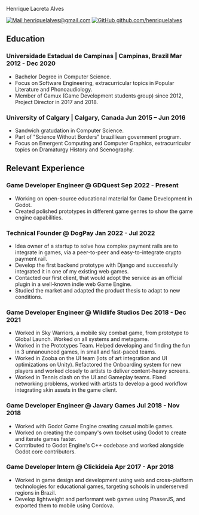 <link rel="stylesheet" type="text/css" href="resume.css">

<span class="name">Henrique Lacreta Alves</span>

<span class="info">

[![Mail](https://simpleicons.org/icons/minutemailer.svg) henriquelalves@gmail.com](mailto:henriquelalves@gmail.com)
[![GitHub](https://simpleicons.org/icons/github.svg) github.com/henriquelalves](https://github.com/henriquelalves)

</span>

## Education

### Universidade Estadual de Campinas | <location> Campinas, Brazil </location> <time> Mar 2012 - Dec 2020 </time>

- Bachelor Degree in Computer Science.
- Focus on Software Engineering, extracurricular topics in Popular Literature and Phonoaudiology.
- Member of Gamux (Game Development students group) since 2012, Project Director in 2017 and 2018.

### University of Calgary | <location> Calgary, Canada </location> <time> Jun 2015 – Jun 2016 </time>

- Sandwich gratudation in Computer Science.
- Part of "Science Without Borders" brazilliean government program.
- Focus on Emergent Computing and Computer Graphics, extracurricular topics on Dramaturgy History and Scenography.

## Relevant Experience

### Game Developer Engineer @ GDQuest <time> Sep 2022 - Present </time>

- Working on open-source educational material for Game Development in Godot.
- Created polished prototypes in different game genres to show the game engine capabilities.

### Technical Founder @ DogPay <time> Jan 2022 - Jul 2022 </time>

- Idea owner of a startup to solve how complex payment rails are to integrate in games, via a peer-to-peer and easy-to-integrate crypto payment rail.
- Develop the first backend prototype with Django and successfully integrated it in one of my existing web games.
- Contacted our first client, that would adopt the service as an official plugin in a well-known indie web Game Engine.
- Studied the market and adapted the product thesis to adapt to new conditions.

### Game Developer Engineer @ Wildlife Studios <time> Dec 2018 - Dec 2021 </time>

- Worked in Sky Warriors, a mobile sky combat game, from prototype to Global Launch. Worked on all systems and metagame.
- Worked in the Prototypes Team. Helped developing and finding the fun in 3 unnanounced games, in small and fast-paced teams.
- Worked in Zooba on the UI team (lots of art integration and UI optimizations on Unity). Refactored the Onboarding system for new players and worked closely to artists to deliver content-heavy screens.
- Worked in Tennis clash on the UI and Gameplay teams. Fixed networking problems, worked with artists to develop a good workflow integrating skin assets in the game client.

### Game Developer Engineer @ Javary Games <time> Jul 2018 - Nov 2018 </time>

- Worked with Godot Game Engine creating casual mobile games.
- Worked on creating the company's own toolset using Godot to create and iterate games faster.
- Contributed to Godot Engine's C++ codebase and worked alongside Godot core contributors.

### Game Developer Intern @ Clickideia <time> Apr 2017 - Apr 2018 </time>

- Worked in game design and development using web and cross-platform technologies for educational games, targeting schools in underserved regions in Brazil.
- Develop lightweight and performant web games using PhaserJS, and exported them to mobile using Cordova.
